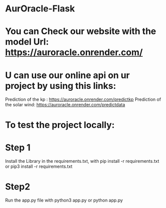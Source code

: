 # AurOracle-Flask

# You can Check our website with the model  Url: https://auroracle.onrender.com/

# U can use our online api on ur project by using this links:
Prediction of the kp : https://auroracle.onrender.com/predictkp
Prediction of the solar wind: https://auroracle.onrender.com/predictdata

# To test the project locally:

# Step 1
Install the Library in the requirements.txt, with pip install -r requirements.txt or pip3 install -r requirements.txt

# Step2
Run the app.py file with python3 app.py or python app.py
